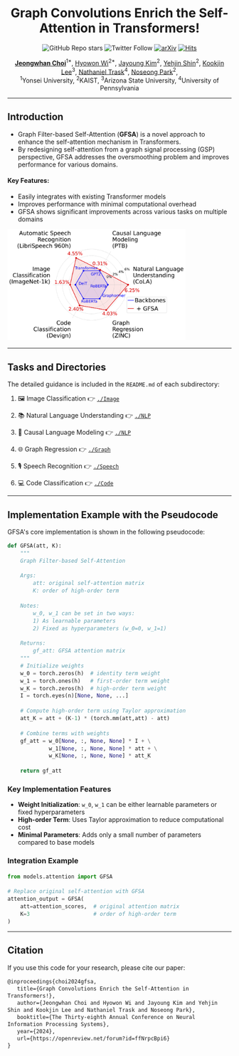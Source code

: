 <div align=center>
<h1>Graph Convolutions Enrich the Self-Attention in Transformers!</h1>

![GitHub Repo stars](https://img.shields.io/github/stars/jeongwhanchoi/GFSA) ![Twitter Follow](https://img.shields.io/twitter/follow/jeongwhan_choi?style=social)
 [![arXiv](https://img.shields.io/badge/arXiv-2312.04234-b31b1b.svg)](https://arxiv.org/abs/2312.04234) [![Hits](https://hits.seeyoufarm.com/api/count/incr/badge.svg?url=https%3A%2F%2Fgithub.com%2Fjeongwhanchoi%2FGFSA&count_bg=%230D6CFF&title_bg=%23555555&icon=&icon_color=%23E7E7E7&title=hits&edge_flat=false)](https://hits.seeyoufarm.com)

<div>
      <a href="https://www.jeongwhanchoi.com" target="_blank"><b>Jeongwhan Choi</b></a><sup>1*</sup>,
      <a href="https://scholar.google.co.kr/citations?user=-foMLcAAAAAJ&hl=en" target="_blank">Hyowon Wi</a><sup>2*</sup>,
    <a href="https://scholar.google.co.kr/citations?user=3qbSHGwAAAAJ&hl=en" target="_blank">Jayoung Kim</a><sup>2</sup>,
    <a href="https://scholar.google.com/citations?user=svpxCY4AAAAJ&hl=en" target="_blank">Yehjin Shin</a><sup>2</sup>,
      <a href="https://klee44.github.io" target="_blank">Kookjin Lee</a><sup>3</sup>,
      <a href="https://scholar.google.com/citations?user=6iLMZkwAAAAJ&hl=en" target="_blank">Nathaniel Trask</a><sup>4</sup>,
      <a href="https://sites.google.com/view/noseong" target="_blank">Noseong Park</a><sup>2</sup>,
    <div>
    <sup>1</sup>Yonsei University, <sup>2</sup>KAIST, <sup>3</sup>Arizona State University, <sup>4</sup>University of Pennsylvania
    </div>
</div>
</div>

---

## Introduction

- Graph Filter-based Self-Attention (**GFSA**) is a novel approach to enhance the self-attention mechanism in Transformers. 
- By redesigning self-attention from a graph signal processing (GSP) perspective, GFSA addresses the oversmoothing problem and improves performance for various domains.

#### Key Features:
- Easily integrates with existing Transformer models
- Improves performance with minimal computational overhead
- GFSA shows significant improvements across various tasks on multiple domains

<img src="asset/radar.png" width="400">

---

## Tasks and Directories 

The detailed guidance is included in the `README.md` of each subdirectory:

1. 🖼️ Image Classification 👉 [`./Image`](./Image)

2. 📚 Natural Language Understanding 👉 [`./NLP`](./NLP)

3. 🧠 Causal Language Modeling  👉 [`./NLP`](./NLP)

4. 🌐 Graph Regression 👉 [`./Graph`](./Graph)

5. 🎙️ Speech Recognition  👉 [`./Speech`](./Speech)

6. 💻 Code Classification  👉 [`./Code`](./Code)

---

## Implementation Example with the Pseudocode

GFSA's core implementation is shown in the following pseudocode:

```python
def GFSA(att, K):
    """
    Graph Filter-based Self-Attention
    
    Args:
        att: original self-attention matrix
        K: order of high-order term
        
    Notes:
        w_0, w_1 can be set in two ways:
        1) As learnable parameters
        2) Fixed as hyperparameters (w_0=0, w_1=1)
    
    Returns:
        gf_att: GFSA attention matrix
    """
    # Initialize weights
    w_0 = torch.zeros(h)  # identity term weight
    w_1 = torch.ones(h)   # first-order term weight  
    w_K = torch.zeros(h)  # high-order term weight
    I = torch.eyes(n)[None, None, ...]
    
    # Compute high-order term using Taylor approximation
    att_K = att + (K-1) * (torch.mm(att,att) - att)
    
    # Combine terms with weights
    gf_att = w_0[None, :, None, None] * I + \
             w_1[None, :, None, None] * att + \
             w_K[None, :, None, None] * att_K
             
    return gf_att
```

### Key Implementation Features

- **Weight Initialization**: `w_0`, `w_1` can be either learnable parameters or fixed hyperparameters
- **High-order Term**: Uses Taylor approximation to reduce computational cost
- **Minimal Parameters**: Adds only a small number of parameters compared to base models

### Integration Example

```python
from models.attention import GFSA

# Replace original self-attention with GFSA
attention_output = GFSA(
    att=attention_scores,  # original attention matrix
    K=3                    # order of high-order term
)
```

---


## Citation
If you use this code for your research, please cite our paper:

```
@inproceedings{choi2024gfsa,
   title={Graph Convolutions Enrich the Self-Attention in Transformers!},
   author={Jeongwhan Choi and Hyowon Wi and Jayoung Kim and Yehjin Shin and Kookjin Lee and Nathaniel Trask and Noseong Park},
   booktitle={The Thirty-eighth Annual Conference on Neural Information Processing Systems},
   year={2024},
   url={https://openreview.net/forum?id=ffNrpcBpi6}
}
```
